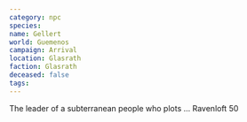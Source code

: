 ```yaml
---
category: npc
species: 
name: Gellert
world: Guemenos
campaign: Arrival
location: Glasrath
faction: Glasrath
deceased: false
tags: 
---
```


The leader of a subterranean people who plots ... Ravenloft 50